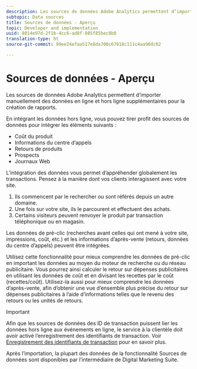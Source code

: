 ```yaml
---
description: Les sources de données Adobe Analytics permettent d’importer manuellement des données en ligne et hors ligne supplémentaires pour la création de rapports.
subtopic: Data sources
title: Sources de données - Aperçu
topic: Developer and implementation
uuid: 8014e97d-2f1b-4cc6-ad8f-885f85bec8b8
translation-type: ht
source-git-commit: 99ee24efaa517e8da700c67818c111c4aa90dc02

---
```



# Sources de données - Aperçu

Les sources de données Adobe Analytics permettent d’importer manuellement des données en ligne et hors ligne supplémentaires pour la création de rapports.

En intégrant les données hors ligne, vous pouvez tirer profit des sources de données pour intégrer les éléments suivants :

* Coût du produit
* Informations du centre d’appels
* Retours de produits
* Prospects
* Journaux Web

L’intégration des données vous permet d’appréhender globalement les transactions. Pensez à la manière dont vos clients interagissent avec votre site.

1. Ils commencent par le rechercher ou sont référés depuis un autre domaine.
1. Une fois sur votre site, ils le parcourent et effectuent des achats.
1. Certains visiteurs peuvent renvoyer le produit par transaction téléphonique ou en magasin.

Les données de pré-clic (recherches avant celles qui ont mené à votre site, impressions, coût, etc.) et les informations d’après-vente (retours, données du centre d’appels) peuvent être intégrées.

Utilisez cette fonctionnalité pour mieux comprendre les données de pré-clic en important les données au moyen du moteur de recherche ou du réseau publicitaire. Vous pourrez ainsi calculer le retour sur dépenses publicitaires en utilisant les données de coût et en divisant les recettes par le coût (recettes/coût). Utilisez-la aussi pour mieux comprendre les données d’après-vente, afin d’obtenir une vue d’ensemble plus précise du retour sur dépenses publicitaires à l’aide d’informations telles que le revenu des retours ou les unités de retours.

>[!IMPORTANT]
>
>Afin que les sources de données des ID de transaction puissent lier les données hors ligne aux événements en ligne, le service à la clientèle doit avoir activé l’enregistrement des identifiants de transaction. Voir [Enregistrement des identifiants de transaction](/help/import/c-data-sources/datasrc-integrating-offline-data.md#section_30D6D47AEC0F4A36B87EBFE4C858F20C) pour en savoir plus.

Après l’importation, la plupart des données de la fonctionnalité Sources de données sont disponibles par l’intermédiaire de Digital Marketing Suite.
